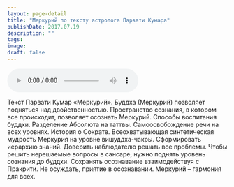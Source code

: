 ```yaml
---
layout: page-detail
title: "Меркурий по тексту астролога Парвати Кумара"
publishDate: 2017.07.19
description: ""
tags:
image:
draft: false
---
```


<audio title="2017.07.19 - Меркурий по тексту астролога Парвати Кумара.mp3" src="https://filer-api.advayta.org/v1.0/public/files/73650" controls=""></audio>

 Текст Парвати Кумар «Меркурий». Буддха (Меркурий) позволяет подняться над двойственностью. Пространство сознания, в котором все происходит, позволяет осознать Меркурий. Способы воспитания буддхи. Разделение Абсолюта на таттвы. Самоосвобождение речи на всех уровнях. История о Сократе. Всеохватывающая синтетическая мудрость Меркурия на уровне вишуддха-чакры. Сформировать иерархию знаний. Доверить наблюдателю решать все проблемы. Чтобы решить нерешаемые вопросы в сансаре, нужно поднять уровень сознания до буддхи. Сохранять осознавание взаимодействуя с Пракрити. Не осуждать, приятие в осознавании. Меркурий – гармония для всех. 

  
